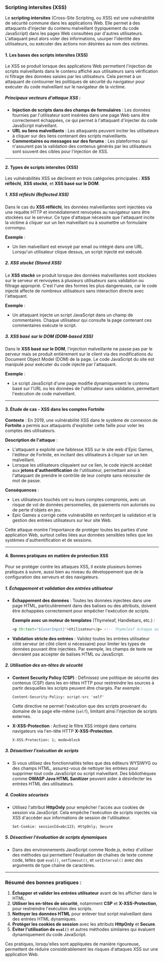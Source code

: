 ### Scripting intersites (XSS)

Le **scripting intersites** (Cross-Site Scripting, ou XSS) est une vulnérabilité de sécurité commune dans les applications Web. Elle permet à des attaquants d'injecter du contenu malveillant (typiquement du code JavaScript) dans les pages Web consultées par d'autres utilisateurs. L'attaquant peut alors voler des informations, usurper l'identité des utilisateurs, ou exécuter des actions non désirées au nom des victimes.

#### 1. **Les bases des scripts intersites (XSS)**

Le XSS se produit lorsque des applications Web permettent l'injection de scripts malveillants dans le contenu affiché aux utilisateurs sans vérification ni filtrage des données saisies par les utilisateurs. Cela permet à un attaquant de contourner les politiques de sécurité du navigateur pour exécuter du code malveillant sur le navigateur de la victime.

##### **Principaux vecteurs d'attaque XSS** :

- **Injection de scripts dans des champs de formulaires** : Les données fournies par l'utilisateur sont insérées dans une page Web sans être correctement échappées, ce qui permet à l'attaquant d'injecter du code JavaScript malveillant.
- **URL ou liens malveillants** : Les attaquants peuvent inciter les utilisateurs à cliquer sur des liens contenant des scripts malveillants.
- **Commentaires ou messages sur des forums** : Les plateformes qui n'assurent pas la validation des contenus générés par les utilisateurs sont souvent des cibles pour l'injection de XSS.

---

#### 2. **Types de scripts intersites (XSS)**

Les vulnérabilités XSS se déclinent en trois catégories principales : **XSS réfléchi**, **XSS stocké**, et **XSS basé sur le DOM**.

##### **1. XSS réfléchi (Reflected XSS)**

Dans le cas du **XSS réfléchi**, les données malveillantes sont injectées via une requête HTTP et immédiatement renvoyées au navigateur sans être stockées sur le serveur. Ce type d'attaque nécessite que l'attaquant incite la victime à cliquer sur un lien malveillant ou à soumettre un formulaire corrompu.

**Exemple** :
- Un lien malveillant est envoyé par email ou intégré dans une URL. Lorsqu'un utilisateur clique dessus, un script injecté est exécuté.
  
##### **2. XSS stocké (Stored XSS)**

Le **XSS stocké** se produit lorsque des données malveillantes sont stockées sur le serveur et renvoyées à plusieurs utilisateurs sans validation ou filtrage approprié. C'est l'une des formes les plus dangereuses, car le code injecté affecte de nombreux utilisateurs sans interaction directe avec l'attaquant.

**Exemple** :
- Un attaquant injecte un script JavaScript dans un champ de commentaires. Chaque utilisateur qui consulte la page contenant ces commentaires exécute le script.

##### **3. XSS basé sur le DOM (DOM-based XSS)**

Dans le **XSS basé sur le DOM**, l'injection malveillante ne passe pas par le serveur mais se produit entièrement sur le client via des modifications du Document Object Model (DOM) de la page. Le code JavaScript du site est manipulé pour exécuter du code injecté par l'attaquant.

**Exemple** :
- Le script JavaScript d'une page modifie dynamiquement le contenu basé sur l'URL ou les données de l'utilisateur sans validation, permettant l'exécution de code malveillant.

---

#### 3. **Étude de cas - XSS dans les comptes Fortnite**

**Contexte** : En 2019, une vulnérabilité XSS dans le système de connexion de **Fortnite** a permis aux attaquants d'exploiter cette faille pour voler les comptes des utilisateurs.

**Description de l'attaque** :
- L'attaquant a exploité une faiblesse XSS sur le site web d'Epic Games, l'éditeur de Fortnite, en incitant des utilisateurs à cliquer sur un lien malveillant.
- Lorsque les utilisateurs cliquaient sur ce lien, le code injecté accédait aux **jetons d'authentification** de l'utilisateur, permettant ainsi à l'attaquant de prendre le contrôle de leur compte sans nécessiter de mot de passe.

**Conséquences** :
- Les utilisateurs touchés ont vu leurs comptes compromis, avec un risque de vol de données personnelles, de paiements non autorisés ou de perte d'objets en jeu.
- Epic Games a corrigé cette vulnérabilité en renforçant la validation et la gestion des entrées utilisateurs sur leur site Web.

Cette attaque montre l'importance de protéger toutes les parties d'une application Web, surtout celles liées aux données sensibles telles que les systèmes d'authentification et de sessions.

---

#### 4. **Bonnes pratiques en matière de protection XSS**

Pour se protéger contre les attaques XSS, il existe plusieurs bonnes pratiques à suivre, aussi bien au niveau du développement que de la configuration des serveurs et des navigateurs.

##### **1. Échappement et validation des entrées utilisateur**

- **Échappement des données** : Toutes les données injectées dans une page HTML, particulièrement dans des balises ou des attributs, doivent être échappées correctement pour empêcher l'exécution de scripts.
  
  **Exemple avec un moteur de templates** (Thymeleaf, Handlebars, etc.) :
  ```html
  <p th:text="${userInput}">Utilisateur</p> <!-- Thymeleaf échappe automatiquement les caractères -->
  ```

- **Validation stricte des entrées** : Validez toutes les entrées utilisateur côté serveur (et côté client si nécessaire) pour limiter les types de données pouvant être injectées. Par exemple, les champs de texte ne devraient pas accepter de balises HTML ou JavaScript.

##### **2. Utilisation des en-têtes de sécurité**

- **Content Security Policy (CSP)** : Définissez une politique de sécurité des contenus (CSP) dans les en-têtes HTTP pour restreindre les sources à partir desquelles les scripts peuvent être chargés. Par exemple :
  
  ```http
  Content-Security-Policy: script-src 'self'
  ```
  Cette directive ne permet l'exécution que des scripts provenant du domaine de la page elle-même (`self`), limitant ainsi l'injection de scripts externes.

- **X-XSS-Protection** : Activez le filtre XSS intégré dans certains navigateurs via l'en-tête HTTP **X-XSS-Protection**.
  
  ```http
  X-XSS-Protection: 1; mode=block
  ```

##### **3. Désactiver l'exécution de scripts**

- Si vous utilisez des fonctionnalités telles que des éditeurs WYSIWYG ou des champs HTML, assurez-vous de nettoyer les entrées pour supprimer tout code JavaScript ou script malveillant. Des bibliothèques comme **OWASP Java HTML Sanitizer** peuvent aider à désinfecter les entrées HTML des utilisateurs.

##### **4. Cookies sécurisés**

- Utilisez l'attribut **HttpOnly** pour empêcher l'accès aux cookies de session via JavaScript. Cela empêche l'exécution de scripts injectés via XSS d'accéder aux informations de session de l'utilisateur.

  ```http
  Set-Cookie: sessionId=abc123; HttpOnly; Secure
  ```

##### **5. Désactiver l'évaluation de scripts dynamiques**

- Dans des environnements JavaScript comme Node.js, évitez d'utiliser des méthodes qui permettent l'évaluation de chaînes de texte comme code, telles que `eval()`, `setTimeout()`, et `setInterval()` avec des arguments de type chaîne de caractères.

---

### **Résumé des bonnes pratiques :**

1. **Échapper et valider les entrées utilisateur** avant de les afficher dans le HTML.
2. **Utiliser les en-têtes de sécurité**, notamment **CSP** et **X-XSS-Protection**, pour restreindre l'exécution des scripts.
3. **Nettoyer les données HTML** pour enlever tout script malveillant dans des entrées HTML dynamiques.
4. **Protéger les cookies de session** avec les attributs **HttpOnly** et **Secure**.
5. **Éviter l'utilisation de `eval()`** et autres méthodes similaires qui évaluent dynamiquement du code JavaScript.

Ces pratiques, lorsqu'elles sont appliquées de manière rigoureuse, permettent de réduire considérablement les risques d'attaques XSS sur une application Web.